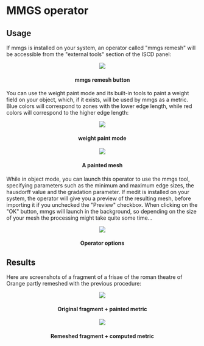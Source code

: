 # MMGS operator

## Usage

If mmgs is installed on your system, an operator called "mmgs remesh" will be accessible from the "external tools" section of the ISCD panel:
<p align="center">
<img src="https://user-images.githubusercontent.com/11873158/28729061-5d2197da-73cb-11e7-84a4-896861dea480.png"/>
<h4 align="center">mmgs remesh button</h4>
</p>

You can use the weight paint mode and its built-in tools to paint a weight field on your object, which, if it exists, will be used by mmgs as a metric. Blue colors will correspond to zones with the lower edge length, while red colors will correspond to the higher edge length:
<p align="center">
<img src="https://user-images.githubusercontent.com/11873158/28729303-49be772a-73cc-11e7-8fa6-2562d2467231.png"/>
<h4 align="center">weight paint mode</h4>
</p>
<p align="center">
<img src="https://user-images.githubusercontent.com/11873158/28728852-89826350-73ca-11e7-81fb-9091ba32e444.png"/>
<h4 align="center">A painted mesh</h4>
</p>

While in object mode, you can launch this operator to use the mmgs tool, specifying parameters such as the minimum and maximum edge sizes, the hausdorff value and the gradation parameter.
If medit is installed on your system, the operator will give you a preview of the resulting mesh, before importing it if you unchecked the "Preview" checkbox.
When clicking on the "OK" button, mmgs will launch in the background, so depending on the size of your mesh the processing might take quite some time...
<p align="center">
<img src="https://user-images.githubusercontent.com/11873158/28729439-ba75de68-73cc-11e7-9661-7c475e6186e6.png"/>
<h4 align="center">Operator options</h4>
</p>

## Results

Here are screenshots of a fragment of a frisae of the roman theatre of Orange partly remeshed with the previous procedure:
<p align="center">
<img src="https://user-images.githubusercontent.com/11873158/28728860-8dd08338-73ca-11e7-9e45-ff6ad0c3d0cb.png"/>
<h4 align="center">Original fragment + painted metric</h4>
</p>
<p align="center">
<img src="https://user-images.githubusercontent.com/11873158/28728863-8feb0e0e-73ca-11e7-8d99-c6428f215da9.png"/>
<h4 align="center">Remeshed fragment + computed metric</h4>
</p>
